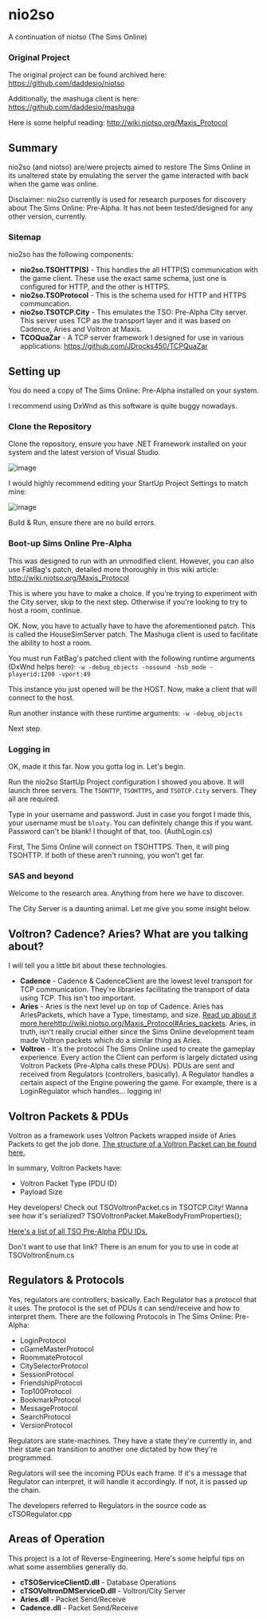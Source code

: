 # nio2so
A continuation of niotso (The Sims Online)

### Original Project
The original project can be found archived here: https://github.com/daddesio/niotso

Additionally, the mashuga client is here: https://github.com/daddesio/mashuga

Here is some helpful reading: http://wiki.niotso.org/Maxis_Protocol

## Summary
nio2so (and niotso) are/were projects aimed to restore The Sims Online in its unaltered state by emulating the server the game interacted with back when the game was online.

Disclaimer: nio2so currently is used for research purposes for discovery about The Sims Online: Pre-Alpha. It has not been tested/designed for any other version, currently.

### Sitemap
nio2so has the following components:
 * **nio2so.TSOHTTP(S)** - This handles the all HTTP(S) communication with the game client. These use the exact same schema, just one is configured for HTTP, and the other is HTTPS.
 * **nio2so.TSOProtocol** - This is the schema used for HTTP and HTTPS communcation.
 * **nio2so.TSOTCP.City** - This emulates the TSO: Pre-Alpha City server. This server uses TCP as the transport layer and it was based on Cadence, Aries and Voltron at Maxis.
 * **TCOQuaZar** - A TCP server framework I designed for use in various applications: https://github.com/JDrocks450/TCPQuaZar

## Setting up
You do need a copy of The Sims Online: Pre-Alpha installed on your system.

I recommend using DxWnd as this software is quite buggy nowadays.

### Clone the Repository
Clone the repository, ensure you have .NET Framework installed on your system and the latest version of Visual Studio.

![image](https://github.com/JDrocks450/nio2so/assets/16988651/d0b3ec30-25e1-491b-9afd-ef4df962da18)

I would highly recommend editing your StartUp Project Settings to match mine:

![image](https://github.com/JDrocks450/nio2so/assets/16988651/fe7ef991-f7a4-4669-b2ef-a34c870a03e3)

Build & Run, ensure there are no build errors.

### Boot-up Sims Online Pre-Alpha
This was designed to run with an unmodified client. However, you can also use FatBag's patch, detailed more thoroughly in this wiki article: http://wiki.niotso.org/Maxis_Protocol

This is where you have to make a choice. If you're trying to experiment with the City server, skip to the next step. Otherwise if you're looking to try to host a room, continue.

OK. Now, you have to actually have to have the aforementioned patch. This is called the HouseSimServer patch. The Mashuga client is used to facilitate the ability to host a room.

You must run FatBag's patched client with the following runtime arguments (DxWnd helps here): `-w -debug_objects -nosound -hsb_mode -playerid:1200 -vport:49`

This instance you just opened will be the HOST. Now, make a client that will connect to the host.

Run another instance with these runtime arguments: `-w -debug_objects`

Next step.

### Logging in
OK, made it this far. Now you gotta log in. Let's begin.

Run the nio2so StartUp Project configuration I showed you above. It will launch three servers. The `TSOHTTP`, `TSOHTTPS`, and `TSOTCP.City` servers. They all are required.

Type in your username and password. Just in case you forgot I made this, your username must be `bloaty`. You can definitely change this if you want. Password can't be blank! I thought of that, too. (AuthLogin.cs)

First, The Sims Online will connect on TSOHTTPS. Then, it will ping TSOHTTP. If both of these aren't running, you won't get far.

### SAS and beyond
Welcome to the research area. Anything from here we have to discover.

The City Server is a daunting animal. Let me give you some insight below.

## Voltron? Cadence? Aries? What are you talking about?
I will tell you a little bit about these technologies.
 * **Cadence** - Cadence & CadenceClient are the lowest level transport for TCP communication. They're libraries facilitating the transport of data using TCP. This isn't too important.
 * **Aries** - Aries is the next level up on top of Cadence. Aries has AriesPackets, which have a Type, timestamp, and size. [Read up about it more here](http://wiki.niotso.org/Maxis_Protocol#Aries_packets)http://wiki.niotso.org/Maxis_Protocol#Aries_packets.
Aries, in truth, isn't really crucial either since the Sims Online development team made Voltron packets which do a similar thing as Aries.
 * **Voltron** - It's the protocol The Sims Online used to create the gameplay experience. Every action the Client can perform is largely dictated using Voltron Packets (Pre-Alpha calls these PDUs). PDUs are sent and received from Regulators (controllers, basically). A Regulator handles a certain aspect of the Engine powering the game. For example, there is a LoginRegulator which handles... logging in!

## Voltron Packets & PDUs
Voltron as a framework uses Voltron Packets wrapped inside of Aries Packets to get the job done. [The structure of a Voltron Packet can be found here.](http://wiki.niotso.org/Maxis_Protocol#Voltron_packets)

In summary, Voltron Packets have:
 * Voltron Packet Type (PDU ID)
 * Payload Size

Hey developers! Check out TSOVoltronPacket.cs in TSOTCP.City! Wanna see how it's serialized? TSOVoltronPacket.MakeBodyFromProperties();

[Here's a list of all TSO Pre-Alpha PDU IDs.](http://niotso.org/files/prealpha_pdu_tables.txt)

Don't want to use that link? There is an enum for you to use in code at TSOVoltronEnum.cs

## Regulators & Protocols
Yes, regulators are controllers, basically. Each Regulator has a protocol that it uses. The protocol is the set of PDUs it can send/receive and how to interpret them. There are the following Protocols in The Sims Online: Pre-Alpha:
 * LoginProtocol
 * cGameMasterProtocol
 * RoommateProtocol
 * CitySelectorProtocol
 * SessionProtocol
 * FriendshipProtocol
 * Top100Protocol
 * BookmarkProtocol
 * MessageProtocol
 * SearchProtocol
 * VersionProtocol

Regulators are state-machines. They have a state they're currently in, and their state can transition to another one dictated by how they're programmed. 

Regulators will see the incoming PDUs each frame. If it's a message that Regulator can interpret, it will handle it accordingly. If not, it is passed up the chain. 

The developers referred to Regulators in the source code as cTSORegulator.cpp

## Areas of Operation
This project is a lot of Reverse-Engineering. Here's some helpful tips on what some assemblies generally do.

 * **cTSOServiceClientD.dll** - Database Operations
 * **cTSOVoltronDMServiceD.dll** - Voltron/City Server
 * **Aries.dll** - Packet Send/Receive
 * **Cadence.dll** - Packet Send/Receive
